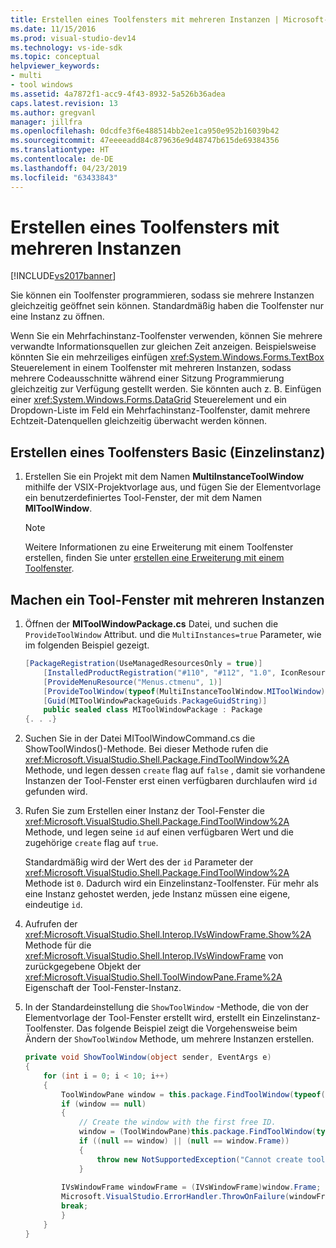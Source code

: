 ```yaml
---
title: Erstellen eines Toolfensters mit mehreren Instanzen | Microsoft-Dokumentation
ms.date: 11/15/2016
ms.prod: visual-studio-dev14
ms.technology: vs-ide-sdk
ms.topic: conceptual
helpviewer_keywords:
- multi
- tool windows
ms.assetid: 4a7872f1-acc9-4f43-8932-5a526b36adea
caps.latest.revision: 13
ms.author: gregvanl
manager: jillfra
ms.openlocfilehash: 0dcdfe3f6e488514bb2ee1ca950e952b16039b42
ms.sourcegitcommit: 47eeeeadd84c879636e9d48747b615de69384356
ms.translationtype: HT
ms.contentlocale: de-DE
ms.lasthandoff: 04/23/2019
ms.locfileid: "63433843"
---
```

# <a name="creating-a-multi-instance-tool-window"></a>Erstellen eines Toolfensters mit mehreren Instanzen
[!INCLUDE[vs2017banner](../includes/vs2017banner.md)]

Sie können ein Toolfenster programmieren, sodass sie mehrere Instanzen gleichzeitig geöffnet sein können. Standardmäßig haben die Toolfenster nur eine Instanz zu öffnen.  
  
 Wenn Sie ein Mehrfachinstanz-Toolfenster verwenden, können Sie mehrere verwandte Informationsquellen zur gleichen Zeit anzeigen. Beispielsweise könnten Sie ein mehrzeiliges einfügen <xref:System.Windows.Forms.TextBox> Steuerelement in einem Toolfenster mit mehreren Instanzen, sodass mehrere Codeausschnitte während einer Sitzung Programmierung gleichzeitig zur Verfügung gestellt werden. Sie könnten auch z. B. Einfügen einer <xref:System.Windows.Forms.DataGrid> Steuerelement und ein Dropdown-Liste im Feld ein Mehrfachinstanz-Toolfenster, damit mehrere Echtzeit-Datenquellen gleichzeitig überwacht werden können.  
  
## <a name="creating-a-basic-single-instance-tool-window"></a>Erstellen eines Toolfensters Basic (Einzelinstanz)  
  
1. Erstellen Sie ein Projekt mit dem Namen **MultiInstanceToolWindow** mithilfe der VSIX-Projektvorlage aus, und fügen Sie der Elementvorlage ein benutzerdefiniertes Tool-Fenster, der mit dem Namen **MIToolWindow**.  
  
    > [!NOTE]
    > Weitere Informationen zu eine Erweiterung mit einem Toolfenster erstellen, finden Sie unter [erstellen eine Erweiterung mit einem Toolfenster](../extensibility/creating-an-extension-with-a-tool-window.md).  
  
## <a name="making-a-tool-window-multi-instance"></a>Machen ein Tool-Fenster mit mehreren Instanzen  
  
1. Öffnen der **MIToolWindowPackage.cs** Datei, und suchen die `ProvideToolWindow` Attribut. und die `MultiInstances=true` Parameter, wie im folgenden Beispiel gezeigt.  
  
    ```csharp  
    [PackageRegistration(UseManagedResourcesOnly = true)]  
        [InstalledProductRegistration("#110", "#112", "1.0", IconResourceID = 400)] // Info on this package for Help/About  
        [ProvideMenuResource("Menus.ctmenu", 1)]  
        [ProvideToolWindow(typeof(MultiInstanceToolWindow.MIToolWindow), MultiInstances = true)]  
        [Guid(MIToolWindowPackageGuids.PackageGuidString)]  
        public sealed class MIToolWindowPackage : Package  
    {. . .}  
    ```  
  
2. Suchen Sie in der Datei MIToolWindowCommand.cs die ShowToolWindos()-Methode. Bei dieser Methode rufen die <xref:Microsoft.VisualStudio.Shell.Package.FindToolWindow%2A> Methode, und legen dessen `create` flag auf `false` , damit sie vorhandene Instanzen der Tool-Fenster erst einen verfügbaren durchlaufen wird `id` gefunden wird.  
  
3. Rufen Sie zum Erstellen einer Instanz der Tool-Fenster die <xref:Microsoft.VisualStudio.Shell.Package.FindToolWindow%2A> Methode, und legen seine `id` auf einen verfügbaren Wert und die zugehörige `create` flag auf `true`.  
  
     Standardmäßig wird der Wert des der `id` Parameter der <xref:Microsoft.VisualStudio.Shell.Package.FindToolWindow%2A> Methode ist `0`. Dadurch wird ein Einzelinstanz-Toolfenster. Für mehr als eine Instanz gehostet werden, jede Instanz müssen eine eigene, eindeutige `id`.  
  
4. Aufrufen der <xref:Microsoft.VisualStudio.Shell.Interop.IVsWindowFrame.Show%2A> Methode für die <xref:Microsoft.VisualStudio.Shell.Interop.IVsWindowFrame> von zurückgegebene Objekt der <xref:Microsoft.VisualStudio.Shell.ToolWindowPane.Frame%2A> Eigenschaft der Tool-Fenster-Instanz.  
  
5. In der Standardeinstellung die `ShowToolWindow` -Methode, die von der Elementvorlage der Tool-Fenster erstellt wird, erstellt ein Einzelinstanz-Toolfenster. Das folgende Beispiel zeigt die Vorgehensweise beim Ändern der `ShowToolWindow` Methode, um mehrere Instanzen erstellen.  
  
    ```csharp  
    private void ShowToolWindow(object sender, EventArgs e)  
    {  
        for (int i = 0; i < 10; i++)  
        {  
            ToolWindowPane window = this.package.FindToolWindow(typeof(MIToolWindow), i, false);  
            if (window == null)  
            {  
                // Create the window with the first free ID.   
                window = (ToolWindowPane)this.package.FindToolWindow(typeof(MIToolWindow), i, true);  
                if ((null == window) || (null == window.Frame))  
                {  
                    throw new NotSupportedException("Cannot create tool window");  
                }  
  
            IVsWindowFrame windowFrame = (IVsWindowFrame)window.Frame;  
            Microsoft.VisualStudio.ErrorHandler.ThrowOnFailure(windowFrame.Show());  
            break;  
            }  
        }  
    }  
    ```
